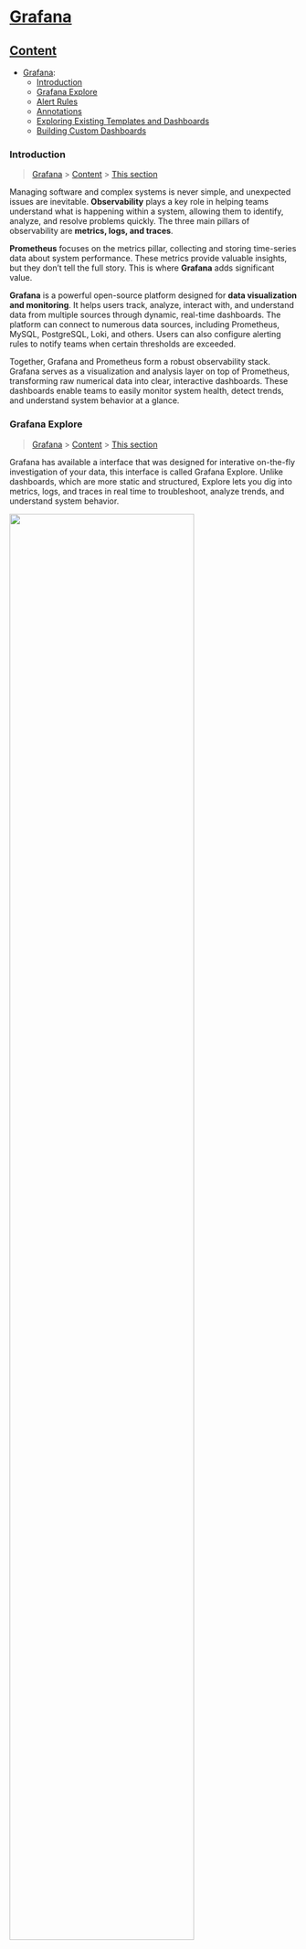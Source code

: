# [Grafana](#Grafana)

## [Content](#content)

- [Grafana](Grafana.md):
    - [Introduction](#introduction)
    - [Grafana Explore](#explore)
    - [Alert Rules](#alert)
    - [Annotations](#annotations)
    - [Exploring Existing Templates and Dashboards](#templates)
    - [Building Custom Dashboards](#building)



### Introduction
> [Grafana](#Grafana) > [Content](#content) > [This section](#introduction)

Managing software and complex systems is never simple, and unexpected issues are inevitable. **Observability** plays a key role in helping teams understand what is happening within a system, allowing them to identify, analyze, and resolve problems quickly. The three main pillars of observability are **metrics, logs, and traces**.

**Prometheus** focuses on the metrics pillar, collecting and storing time-series data about system performance. These metrics provide valuable insights, but they don’t tell the full story. This is where **Grafana** adds significant value.

**Grafana** is a powerful open-source platform designed for **data visualization and monitoring**. It helps users track, analyze, interact with, and understand data from multiple sources through dynamic, real-time dashboards. The platform can connect to numerous data sources, including Prometheus, MySQL, PostgreSQL, Loki, and others. Users can also configure alerting rules to notify teams when certain thresholds are exceeded.

Together, Grafana and Prometheus form a robust observability stack. Grafana serves as a visualization and analysis layer on top of Prometheus, transforming raw numerical data into clear, interactive dashboards. These dashboards enable teams to easily monitor system health, detect trends, and understand system behavior at a glance.


### Grafana Explore
> [Grafana](#Grafana) > [Content](#content) > [This section](#explore)

Grafana has available a interface that was designed for interative on-the-fly investigation of your data, this interface is called Grafana Explore. Unlike dashboards, which are more static and structured, Explore lets you dig into metrics, logs, and traces in real time to troubleshoot, analyze trends, and understand system behavior.

<img width="80%"  alt="" src="https://github.com/user-attachments/assets/80854f79-9502-481d-9d61-eadc029b6888" />

This interface allows you to choose the database you want to analyze. By selecting the metric and the label, Grafana Explore automatically generates the query code. Once executed, you can analyze the results.

<img width="80%"  alt="" src="https://github.com/user-attachments/assets/e06e6055-572e-4abf-8b63-547330ab9108" />

Watch this video for a more in-depth presentation of Grafana Explore and the official website:
-> https://www.youtube.com/watch?v=1q3YzX2DDM4&t=334s
-> https://grafana.com/docs/grafana/latest/explore/get-started-with-explore/

### Alert Rules
> [Grafana](#Grafana) > [Content](#content) > [This section](#alerts)

An alert rule defines the conditions under which specific metrics are monitored and alerts are triggered.
An alert rule typically includes:

* **Queries and expressions** that tell Grafana which data to analyze.
* **A condition** that specifies what must happen for the alert to trigger.
* **An evaluation interval** that determines how often the rule is checked.
* **Actions and notifications** that define what happens when the alert is triggered — for example, sending an email.


Grafana supports two types of alert rules, Grafana-managed alert rules and Data source-managed alert rules. 

| **Feature**                             | **Grafana-managed alert rules **   | **Data source-managed alert rules**                               |
| --------------------------------------- | ----------------------------------------------- | ----------------------------------------------------------------- |
| **Where alerts are created**            | In Grafana                                      | In the data source (e.g., Prometheus, Loki, Mimir)                |
| **Where alerts are stored**             | Grafana database                                | Data source configuration                                         |
| **Who evaluates the alert**             | Grafana                                         | The data source itself                                            |
| **Supported data sources**              | Any (Prometheus, Loki, InfluxDB, etc.)          | Mainly Prometheus-based sources                                   |
| **Integration with Grafana dashboards** | Full integration                                | Limited integration                                               |
| **Flexibility and features**            | High — advanced configuration and notifications | Basic — depends on the data source capabilities                   |
| **Best use case**                       | Centralized and unified alert management        | When you already manage alerts inside Prometheus or similar tools |

Grafana recommends using Grafana-managed alert rules, as they are more flexible and fully integrated. Data source-managed alert rules depend on the data source and offer limited integration. Both types of alert rules can be configured in Grafana under the Alerts & IRM tab:

<img width="80%"  alt="" alt="image" src="https://github.com/user-attachments/assets/f7702366-7555-40d4-be9c-da9672ca27e1" />


For more information about alert rules, check the official website: https://grafana.com/docs/grafana/latest/alerting/alerting-rules/

### Annotations
> [Grafana](#Grafana) > [Content](#content) > [This section](#annotations)

Annotations allow you to mark specific points on a graph or visualization with rich events, making it easier to correlate data when something goes wrong. They appear as vertical lines or icons on graph panels. Hovering over an annotation shows the event description, tags, and can even include links to external systems for more details. Annotations can be created directly in the panel, automatically through the HTTP API, or by configuring annotation queries in the dashboard settings.

For more information about annotations, check the official website: https://grafana.com/docs/grafana/latest/dashboards/build-dashboards/annotate-visualizations/

### Exploring Existing Templates and Dashboards
> [Grafana](#Grafana) > [Content](#content) > [This section](#templates)

https://grafana.com/grafana/dashboards/?plcmt=oss-nav

tutorial: https://grafana.com/docs/grafana/latest/panels-visualizations/visualizations/
https://grafana.com/docs/grafana/latest/panels-visualizations/visualizations/


### Building Custom Dashboards
> [Grafana](#Grafana) > [Content](#content) > [This section](#building)

https://grafana.com/docs/grafana/latest/dashboards/build-dashboards/create-dashboard/


